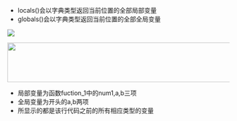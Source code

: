 - locals()会以字典类型返回当前位置的全部局部变量
- globals()会以字典类型返回当前位置的全部全局变量

![](https://cdn.jsdelivr.net/gh/JNchengge/image@master/locals&globals.PNG)

<img src="https://cdn.jsdelivr.net/gh/JNchengge/image@master/locals&globals-2.PNG" width="2000" height="90"/>

- 局部变量为函数fuction_1中的num1,a,b三项
- 全局变量为开头的a,b两项
- 所显示的都是该行代码之前的所有相应类型的变量